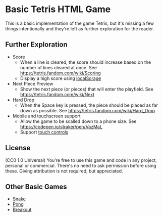 # Basic Tetris HTML Game

This is a basic implementation of the game Tetris, but it's missing a few things intentionally and they're left as further exploration for the reader.

## Further Exploration

- Score
  - When a line is cleared, the score should increase based on the number of lines cleared at once. See https://tetris.fandom.com/wiki/Scoring
  - Display a high score using [localSorage](https://developer.mozilla.org/en-US/docs/Web/API/Window/localStorage)
- Next Piece Preview
  - Show the next piece (or pieces) that will enter the playfield. See https://tetris.fandom.com/wiki/Next 
- Hard Drop
  - When the Space key is pressed, the piece should be placed as far down as possible. See https://tetris.fandom.com/wiki/Hard_Drop
- Mobile and touchscreen support
  - Allow the game to be scalled down to a phone size. See https://codepen.io/straker/pen/VazMaL
  - Support [touch controls](https://developer.mozilla.org/en-US/docs/Web/API/Touch_events)
  
## License

(CC0 1.0 Universal) You're free to use this game and code in any project, personal or commercial. There's no need to ask permission before using these. Giving attribution is not required, but appreciated.

## Other Basic Games

- [Snake](https://gist.github.com/straker/ff00b4b49669ad3dec890306d348adc4)
- [Pong](https://gist.github.com/straker/81b59eecf70da93af396f963596dfdc5)
- [Breakout](https://gist.github.com/straker/98a2aed6a7686d26c04810f08bfaf66b)
